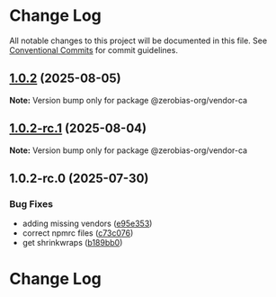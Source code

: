 # Change Log

All notable changes to this project will be documented in this file.
See [Conventional Commits](https://conventionalcommits.org) for commit guidelines.

## [1.0.2](https://github.com/zerobias-org/vendor/compare/@zerobias-org/vendor-ca@1.0.2-rc.1...@zerobias-org/vendor-ca@1.0.2) (2025-08-05)

**Note:** Version bump only for package @zerobias-org/vendor-ca





## [1.0.2-rc.1](https://github.com/zerobias-org/vendor/compare/@zerobias-org/vendor-ca@1.0.2-rc.0...@zerobias-org/vendor-ca@1.0.2-rc.1) (2025-08-04)

**Note:** Version bump only for package @zerobias-org/vendor-ca





## 1.0.2-rc.0 (2025-07-30)


### Bug Fixes

* adding missing vendors ([e95e353](https://github.com/zerobias-org/vendor/commit/e95e35309a1812973f4536f535eee460edc5414c))
* correct npmrc files ([c73c076](https://github.com/zerobias-org/vendor/commit/c73c0761e1e567cc0c2f0f8179725016d11caf8c))
* get shrinkwraps ([b189bb0](https://github.com/zerobias-org/vendor/commit/b189bb0cf53ad66427530ccc0eab7824527942d3))





# Change Log
